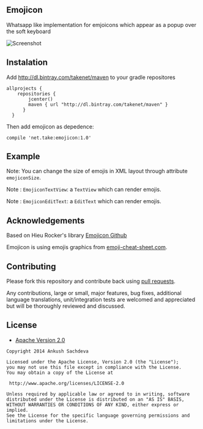 ## Emojicon

Whatsapp like implementation for emjoicons which appear as a popup over the  soft keyboard

![Screenshot](https://raw.githubusercontent.com/rockerhieu/emojicon/master/images/sample.jpg)

## Instalation

Add  http://dl.bintray.com/takenet/maven to your gradle repositores

```
allprojects {
    repositories {
        jcenter()
        maven { url "http://dl.bintray.com/takenet/maven" }
      }
  }
```

Then add emojicon as depedence:

```
compile 'net.take:emojicon:1.0'
```

## Example

Note: You can change the size of emojis in XML layout through attribute `emojiconSize`.

Note : `EmojiconTextView`: a `TextView` which can render emojis.

Note : `EmojiconEditText`: a `EditText` which can render emojis.


## Acknowledgements

Based on Hieu Rocker's library [Emojicon Github](https://github.com/rockerhieu/emojicon/)

Emojicon is using emojis graphics from [emoji-cheat-sheet.com](https://github.com/arvida/emoji-cheat-sheet.com/tree/master/public/graphics/emojis).

## Contributing

Please fork this repository and contribute back using
[pull requests](https://github.com/ankushsachdeva/emojicon/pulls).

Any contributions, large or small, major features, bug fixes, additional
language translations, unit/integration tests are welcomed and appreciated
but will be thoroughly reviewed and discussed.

## License

* [Apache Version 2.0](http://www.apache.org/licenses/LICENSE-2.0.html)

```
Copyright 2014 Ankush Sachdeva

Licensed under the Apache License, Version 2.0 (the "License");
you may not use this file except in compliance with the License.
You may obtain a copy of the License at

 http://www.apache.org/licenses/LICENSE-2.0

Unless required by applicable law or agreed to in writing, software
distributed under the License is distributed on an "AS IS" BASIS,
WITHOUT WARRANTIES OR CONDITIONS OF ANY KIND, either express or implied.
See the License for the specific language governing permissions and
limitations under the License.
```
